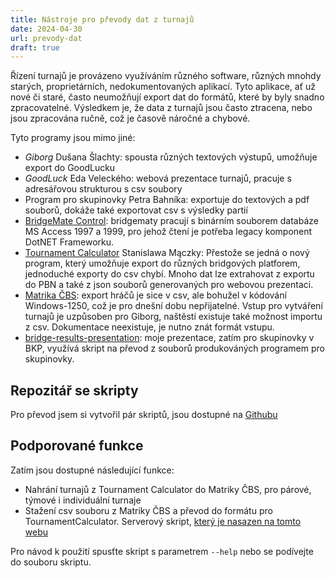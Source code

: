 ```yaml
---
title: Nástroje pro převody dat z turnajů
date: 2024-04-30
url: prevody-dat
draft: true
---
```


Řízení turnajů je provázeno využíváním různého software, různých mnohdy starých,
proprietárních, nedokumentovaných aplikací. Tyto aplikace, ať už nové či staré,
často neumožňují export dat do formátů, které by byly snadno zpracovatelné.
Výsledkem je, že data z turnajů jsou často ztracena, nebo jsou zpracována ručně,
což je časově náročné a chybové.

Tyto programy jsou mimo jiné:

- _Giborg_ Dušana Šlachty: spousta různých textových výstupů, umožňuje export do GoodLucku
- _GoodLuck_ Eda Veleckého: webová prezentace turnajů, pracuje s adresářovou strukturou s csv soubory 
- Program pro skupinovky Petra Bahníka: exportuje do textových a pdf souborů, dokáže také exportovat csv s výsledky partií
- [BridgeMate Control](https://support.bridgemate.com/en/support/solutions/articles/44002262504-bridgemate-control-software-3-9-9): bridgematy pracují s binárním souborem databáze MS Access 1997 a 1999, pro jehož čtení je potřeba legacy komponent DotNET Frameworku.
- [Tournament Calculator](https://tournamentcalculator.com/) Stanislawa Mączky: Přestože se jedná o nový program, který umožňuje export do různých bridgových platforem, jednoduché exporty do csv chybí. Mnoho dat lze extrahovat z exportu do PBN a také z json souborů generovaných pro webovou prezentaci.
- [Matrika ČBS](https://www.matrikacbs.cz/): export hráčů je sice v csv, ale bohužel v kódování Windows-1250, což je pro dnešní dobu nepřijatelné.  Vstup pro vytváření turnajů je uzpůsoben pro Giborg, naštěstí existuje také možnost importu z csv. Dokumentace neexistuje, je nutno znát formát vstupu.
- [bridge-results-presentation](https://github.com/zdenecek/bridge-results-presentation): moje prezentace, zatím pro skupinovky v BKP, využívá skript na převod z souborů produkováných programem pro skupinovky.

## Repozitář se skripty

Pro převod jsem si vytvořil pár skriptů, jsou dostupné 
na [Githubu](https://github.com/zdenecek/bridge-scripts)

## Podporované funkce

Zatím jsou dostupné následující funkce:

- Nahrání turnajů z Tournament Calculator do Matriky ČBS, pro párové, týmové i individuální turnaje
- Stažení csv souboru z Matriky ČBS a převod do formátu pro TournamentCalculator. Serverový skript, [který je nasazen na tomto webu]()

Pro návod k použití spusťte skript s parametrem `--help` nebo se podívejte do souboru skriptu.
